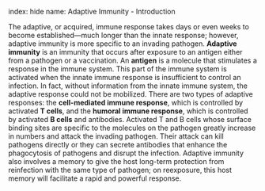 index: hide
name: Adaptive Immunity - Introduction

The adaptive, or acquired, immune response takes days or even weeks to become established—much longer than the innate response; however, adaptive immunity is more specific to an invading pathogen.  **Adaptive immunity** is an immunity that occurs after exposure to an antigen either from a pathogen or a vaccination. An  **antigen** is a molecule that stimulates a response in the immune system. This part of the immune system is activated when the innate immune response is insufficient to control an infection. In fact, without information from the innate immune system, the adaptive response could not be mobilized. There are two types of adaptive responses: the  **cell-mediated immune response**, which is controlled by activated  **T cells**, and the  **humoral immune response**, which is controlled by activated  **B cells** and antibodies. Activated T and B cells whose surface binding sites are specific to the molecules on the pathogen greatly increase in numbers and attack the invading pathogen. Their attack can kill pathogens directly or they can secrete antibodies that enhance the phagocytosis of pathogens and disrupt the infection. Adaptive immunity also involves a memory to give the host long-term protection from reinfection with the same type of pathogen; on reexposure, this host memory will facilitate a rapid and powerful response.
